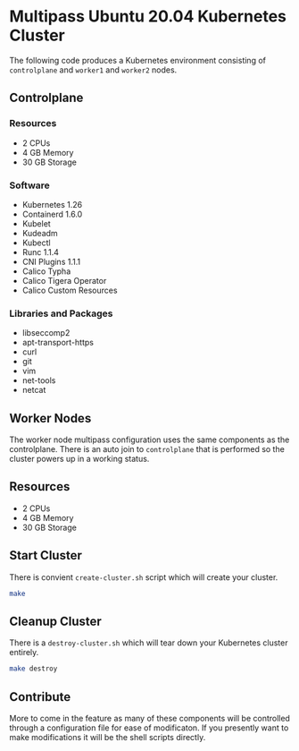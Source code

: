 # Multipass Ubuntu 20.04 Kubernetes Cluster 

The following code produces a Kubernetes environment consisting of `controlplane` and `worker1` and `worker2` nodes.

## Controlplane

### Resources

- 2 CPUs
- 4 GB Memory
- 30 GB Storage

### Software

- Kubernetes 1.26
- Containerd 1.6.0
- Kubelet
- Kudeadm
- Kubectl
- Runc 1.1.4
- CNI Plugins 1.1.1
- Calico Typha
- Calico Tigera Operator
- Calico Custom Resources

### Libraries and Packages 

- libseccomp2 
- apt-transport-https 
- curl 
- git 
- vim 
- net-tools 
- netcat

## Worker Nodes

The worker node multipass configuration uses the same components as the controlplane.  There is an auto join to `controlplane` that is performed so the cluster powers up in a working status.

## Resources

- 2 CPUs
- 4 GB Memory
- 30 GB Storage

## Start Cluster

There is convient `create-cluster.sh` script which will create your cluster.

```sh
make
```

## Cleanup Cluster

There is a `destroy-cluster.sh` which will tear down your Kubernetes cluster entirely.

```sh
make destroy
```

## Contribute

More to come in the feature as many of these components will be controlled through a configuration file for ease of modificaton.  If you presently want to make modifications it will be the shell scripts directly.
